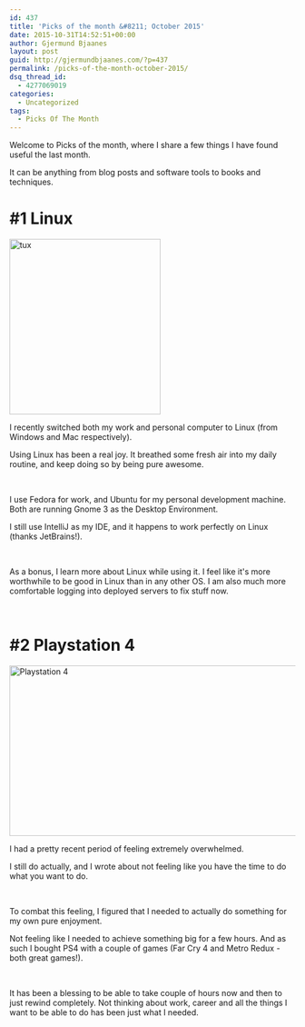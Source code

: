 ```yaml
---
id: 437
title: 'Picks of the month &#8211; October 2015'
date: 2015-10-31T14:52:51+00:00
author: Gjermund Bjaanes
layout: post
guid: http://gjermundbjaanes.com/?p=437
permalink: /picks-of-the-month-october-2015/
dsq_thread_id:
  - 4277069019
categories:
  - Uncategorized
tags:
  - Picks Of The Month
---
```

Welcome to Picks of the month, where I share a few things I have found useful the last month.

It can be anything from blog posts and software tools to books and techniques.

<!--more-->
# #1 Linux

[<img class="alignnone  wp-image-439" src="http://gjermundbjaanes.com/wp-content/uploads/2015/10/tux.png" alt="tux" width="266" height="309" />](http://gjermundbjaanes.com/wp-content/uploads/2015/10/tux.png)

I recently switched both my work and personal computer to Linux (from Windows and Mac respectively).

Using Linux has been a real joy. It breathed some fresh air into my daily routine, and keep doing so by being pure awesome.

&nbsp;

I use Fedora for work, and Ubuntu for my personal development machine. Both are running Gnome 3 as the Desktop Environment.

I still use IntelliJ as my IDE, and it happens to work perfectly on Linux (thanks JetBrains!).

&nbsp;

As a bonus, I learn more about Linux while using it. I feel like it's more worthwhile to be good in Linux than in any other OS. I am also much more comfortable logging into deployed servers to fix stuff now.

&nbsp;

# #2 Playstation 4

[<img class="alignnone  wp-image-438" src="http://gjermundbjaanes.com/wp-content/uploads/2015/10/hachids83e17uzq14cuj.jpg" alt="Playstation 4" width="533" height="300" />](http://gjermundbjaanes.com/wp-content/uploads/2015/10/hachids83e17uzq14cuj.jpg)

I had a pretty recent period of feeling extremely overwhelmed.

I still do actually, and I wrote about not feeling like you have the time to do what you want to do.

&nbsp;

To combat this feeling, I figured that I needed to actually do something for my own pure enjoyment.

Not feeling like I needed to achieve something big for a few hours. And as such I bought PS4 with a couple of games (Far Cry 4 and Metro Redux - both great games!).

&nbsp;

It has been a blessing to be able to take couple of hours now and then to just rewind completely. Not thinking about work, career and all the things I want to be able to do has been just what I needed.

<div class="addtoany_share_save_container addtoany_content_bottom">
  <div class="a2a_kit a2a_kit_size_32 addtoany_list a2a_target" id="wpa2a_50">
    <a class="a2a_button_facebook" href="http://www.addtoany.com/add_to/facebook?linkurl=http%3A%2F%2Fgjermundbjaanes.com%2Fpicks-of-the-month-october-2015%2F&linkname=Picks%20of%20the%20month%20%E2%80%93%20October%202015" title="Facebook" rel="nofollow" target="_blank"></a><a class="a2a_button_twitter" href="http://www.addtoany.com/add_to/twitter?linkurl=http%3A%2F%2Fgjermundbjaanes.com%2Fpicks-of-the-month-october-2015%2F&linkname=Picks%20of%20the%20month%20%E2%80%93%20October%202015" title="Twitter" rel="nofollow" target="_blank"></a><a class="a2a_button_google_plus" href="http://www.addtoany.com/add_to/google_plus?linkurl=http%3A%2F%2Fgjermundbjaanes.com%2Fpicks-of-the-month-october-2015%2F&linkname=Picks%20of%20the%20month%20%E2%80%93%20October%202015" title="Google+" rel="nofollow" target="_blank"></a><a class="a2a_dd addtoany_share_save" href="https://www.addtoany.com/share"></a>
  </div>
</div>
